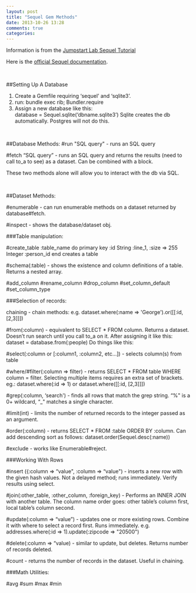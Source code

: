 ```yaml
---
layout: post
title: "Sequel Gem Methods"
date: 2013-10-26 13:28
comments: true
categories: 
---
```


Information is from the [Jumpstart Lab Sequel Tutorial](http://tutorials.jumpstartlab.com/topics/sequel.html)



Here is the [official Sequel documentation](sequel.rubyforge.org/rdoc/classes/Sequel/Dataset.html).

<br />

##Setting Up A Database
1. Create a Gemfile requiring ‘sequel’ and ‘sqlite3’.
2. run: bundle exec rib; Bundler.require
3. Assign a new database like this:    
database = Sequel.sqlite(‘dbname.sqlite3’) Sqlite creates the db automatically. Postgres will not do this.

<br />

##Database Methods:
\#run "SQL query" - runs an SQL query

\#fetch “SQL query” - runs an SQL query and returns the results (need to call to_a to see) as a dataset. Can be combined with a block.

These two methods alone will allow you to interact with the db via SQL.

<br />

##Dataset Methods:

\#enumerable - can run enumerable methods on a dataset returned by database#fetch.

\#inspect - shows the database/dataset obj.



###Table manipulation:

\#create_table :table_name do
     primary key :id
     String :line_1, :size => 255
     Integer :person_id
end
creates a table

\#schema(:table) - shows the existence and column definitions of a table. Returns a nested array.

\#add_column
\#rename_column
\#drop_column
\#set_column_default
\#set_column_type


###Selection of records:

chaining - chain methods:
e.g. dataset.where(:name => 'George').or([[:id, [2,3]]]) 

\#from(:column) - equivalent to SELECT * FROM column. Returns a dataset. Doesn’t run search until you call to_a on it.
After assigning it like this:
dataset = database.from(:people)
Do things like this:

\#select(:column or [:column1, :column2, etc…]) - selects column(s) from table 

\#where/#filter(:column => filter) - returns SELECT * FROM table WHERE column = filter. Selecting multiple items requires an extra set of brackets.
eg.: dataset.where(:id => 1) or 
dataset.where([[:id, [2,3]]]) 

\#grep(:column, ‘search') - finds all rows that match the grep string. “%" is a 0+ wildcard, “_" matches a single character.

\#limit(int) - limits the number of returned records to the integer passed as an argument.

\#order(:column) - returns SELECT * FROM :table ORDER BY :column. Can add descending sort as follows:
dataset.order(Sequel.desc(:name))

\#exclude - works like Enumerable#reject.



###Working With Rows

\#insert ({:column => “value", :column => “value") - inserts a new row with the given hash values. Not a delayed method; runs immediately. Verify results using select.

\#join(:other_table, :other_column, :foreign_key) - Performs an INNER JOIN with another table. The column name order goes: other table’s column first, local table’s column second.

\#update(:column => “value”) - updates one or more existing rows. Combine it with where to select a record first. Runs immediately.
e.g. addresses.where(:id => 1).update(:zipcode => "20500") 

\#delete(:column => “value) - similar to update, but deletes. Returns number of records deleted.

\#count - returns the number of records in the dataset. Useful in chaining.



###Math Utilities:

\#avg
\#sum
\#max
\#min

